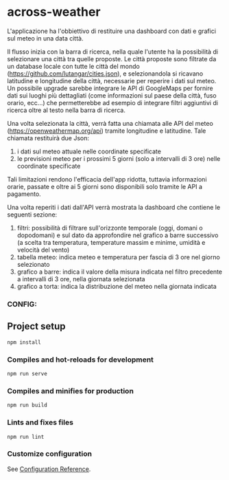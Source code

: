 # across-weather

L'applicazione ha l'obbiettivo di restituire una dashboard con dati e grafici sul meteo in una data città.

Il flusso inizia con la barra di ricerca, nella quale l'utente ha la possibilità di selezionare una città tra quelle proposte. Le città proposte sono filtrate da un database locale con tutte le città del mondo (https://github.com/lutangar/cities.json), e selezionandola si ricavano latitudine e longitudine della città, necessarie per reperire i dati sul meteo.
Un possibile upgrade sarebbe integrare le API di GoogleMaps per fornire dati sui luoghi più dettagliati (come informazioni sul paese della città, fuso orario, ecc...) che permetterebbe ad esempio di integrare filtri aggiuntivi di ricerca oltre al testo nella barra di ricerca.

Una volta selezionata la città, verrà fatta una chiamata alle API del meteo (https://openweathermap.org/api) tramite longitudine e latitudine. Tale chiamata restituirà due Json:

1. i dati sul meteo attuale nelle coordinate specificate
2. le previsioni meteo per i prossimi 5 giorni (solo a intervalli di 3 ore) nelle coordinate specificate

Tali limitazioni rendono l'efficacia dell'app ridotta, tuttavia informazioni orarie, passate e oltre ai 5 giorni sono disponibili solo tramite le API a pagamento.

Una volta reperiti i dati dall'API verrà mostrata la dashboard che contiene le seguenti sezione:

1. filtri: possibilità di filtrare sull'orizzonte temporale (oggi, domani o dopodomani) e sul dato da approfondire nel grafico a barre successivo (a scelta tra temperatura, temperature massim e minime, umidità e velocità del vento)
2. tabella meteo: indica meteo e temperatura per fascia di 3 ore nel giorno selezionato
3. grafico a barre: indica il valore della misura indicata nel filtro precedente a intervalli di 3 ore, nella giornata selezionata
4. grafico a torta: indica la distribuzione del meteo nella giornata indicata

### CONFIG:

## Project setup

```
npm install
```

### Compiles and hot-reloads for development

```
npm run serve
```

### Compiles and minifies for production

```
npm run build
```

### Lints and fixes files

```
npm run lint
```

### Customize configuration

See [Configuration Reference](https://cli.vuejs.org/config/).
